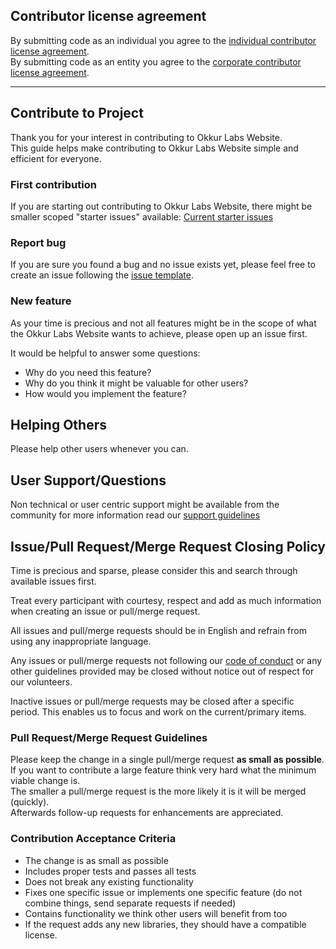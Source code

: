 ## Contributor license agreement

By submitting code as an individual you agree to the
[individual contributor license agreement](/CLA/INDIVIDUAL_CONTRIBUTOR_LICENSE_AGREEMENT.md).  
By submitting code as an entity you agree to the
[corporate contributor license agreement](/CLA/CORPORATE_CONTRIBUTOR_LICENSE_AGREEMENT.md).  

<!-- Should always come as first item in contributor guide! -->

---

## Contribute to Project

Thank you for your interest in contributing to Okkur Labs Website.  
This guide helps make contributing to Okkur Labs Website simple and efficient for everyone.

### First contribution

If you are starting out contributing to Okkur Labs Website, there might be smaller scoped "starter issues" available:
[Current starter issues](https://github.com/okkur/website/labels/starter%20issue)

### Report bug

If you are sure you found a bug and no issue exists yet, please feel free to create an issue following the [issue template](/.github/ISSUE_TEMPLATE.md).

### New feature

As your time is precious and not all features might be in the scope of what the Okkur Labs Website wants to achieve, please open up an issue first.

It would be helpful to answer some questions:
  * Why do you need this feature?
  * Why do you think it might be valuable for other users?
  * How would you implement the feature?

## Helping Others

Please help other users whenever you can.



## User Support/Questions

Non technical or user centric support might be available from the community for more information read our [support guidelines](/SUPPORT.md)

## Issue/Pull Request/Merge Request Closing Policy

Time is precious and sparse, please consider this and search through available issues first.

Treat every participant with courtesy, respect and add as much information when creating an issue or pull/merge request.

All issues and pull/merge requests should be in English and refrain from using any inappropriate language.

Any issues or pull/merge requests not following our [code of conduct](/CODE_OF_CONDUCT.md) or any other guidelines provided may be closed without notice out of respect for our volunteers.

Inactive issues or pull/merge requests may be closed after a specific period. This enables us to focus and work on the current/primary items.

### Pull Request/Merge Request Guidelines

Please keep the change in a single pull/merge request **as small as possible**.  
If you want to contribute a large feature think very hard what the minimum viable change is.  
The smaller a pull/merge request is the more likely it is it will be merged (quickly).  
Afterwards follow-up requests for enhancements are appreciated.  

### Contribution Acceptance Criteria

* The change is as small as possible
* Includes proper tests and passes all tests
* Does not break any existing functionality
* Fixes one specific issue or implements one specific feature (do not combine things, send separate requests if needed)
* Contains functionality we think other users will benefit from too
* If the request adds any new libraries, they should have a compatible license.
